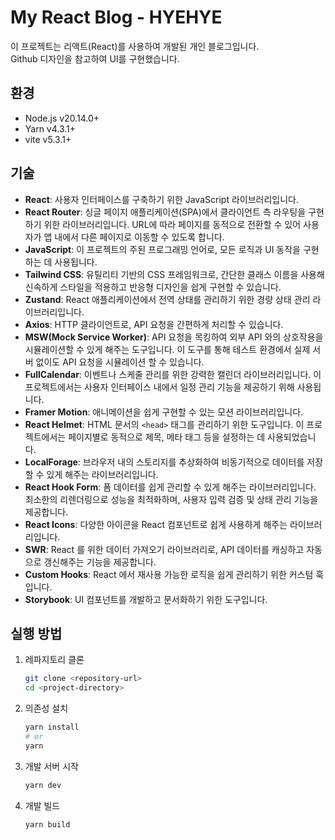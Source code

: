 # My React Blog - HYEHYE
이 프로젝트는 리액트(React)를 사용하여 개발된 개인 블로그입니다. <br />
Github 디자인을 참고하여 UI를 구현했습니다.

## 환경
- Node.js v20.14.0+
- Yarn v4.3.1+
- vite v5.3.1+

## 기술
- **React**: 사용자 인터페이스를 구축하기 위한 JavaScript 라이브러리입니다.
- **React Router**: 싱글 페이지 애플리케이션(SPA)에서 클라이언트 측 라우팅을 구현하기 위한 라이브러리입니다. URL에 따라 페이지를 동적으로 전환할 수 있어 사용자가 앱 내에서 다른 페이지로 이동할 수 있도록 합니다.
- **JavaScript**: 이 프로젝트의 주된 프로그래밍 언어로, 모든 로직과 UI 동작을 구현하는 데 사용됩니다.
- **Tailwind CSS**: 유틸리티 기반의 CSS 프레임워크로, 간단한 클래스 이름을 사용해 신속하게 스타일을 적용하고 반응형 디자인을 쉽게 구현할 수 있습니다.
- **Zustand**: React 애플리케이션에서 전역 상태를 관리하기 위한 경량 상태 관리 라이브러리입니다.
- **Axios**: HTTP 클라이언트로, API 요청을 간편하게 처리할 수 있습니다.
- **MSW(Mock Service Worker)**: API 요청을 목킹하여 외부 API 와의 상호작용을 시뮬레이션할 수 있게 해주는 도구입니다. 이 도구를 통해 테스트 환경에서 실제 서버 없이도 API 요청을 시뮬레이션 할 수 있습니다.
- **FullCalendar**: 이벤트나 스케줄 관리를 위한 강력한 캘린더 라이브러리입니다. 이 프로젝트에서는 사용자 인터페이스 내에서 일정 관리 기능을 제공하기 위해 사용됩니다.
- **Framer Motion**: 애니메이션을 쉽게 구현할 수 있는 모션 라이브러리입니다.
- **React Helmet**: HTML 문서의 `<head>` 태그를 관리하기 위한 도구입니다. 이 프로젝트에서는 페이지별로 동적으로 제목, 메타 태그 등을 설정하는 데 사용되었습니다.
- **LocalForage**: 브라우저 내의 스토리지를 추상화하여 비동기적으로 데이터를 저장할 수 있게 해주는 라이브러리입니다.
- **React Hook Form**: 폼 데이터를 쉽게 관리할 수 있게 해주는 라이브러리입니다. 최소한의 리렌더링으로 성능을 최적화하며, 사용자 입력 검증 및 상태 관리 기능을 제공합니다.
- **React Icons**: 다양한 아이콘을 React 컴포넌트로 쉽게 사용하게 해주는 라이브러리입니다.
- **SWR**: React 를 위한 데이터 가져오기 라이브러리로, API 데이터를 캐싱하고 자동으로 갱신해주는 기능을 제공합니다.
- **Custom Hooks**: React 에서 재사용 가능한 로직을 쉽게 관리하기 위한 커스텀 훅입니다.
- **Storybook**: UI 컴포넌트를 개발하고 문서화하기 위한 도구입니다.

## 실행 방법
1. 레파지토리 클론
    ```bash
    git clone <repository-url>
    cd <project-directory>
    ```

2. 의존성 설치
    ```bash
    yarn install
    # or
    yarn
    ```

3. 개발 서버 시작
    ```bash
    yarn dev
    ```

4. 개발 빌드
    ```bash
    yarn build
    ```
